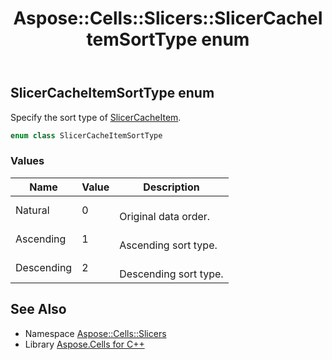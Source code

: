 ﻿---
title: Aspose::Cells::Slicers::SlicerCacheItemSortType enum
linktitle: SlicerCacheItemSortType
second_title: Aspose.Cells for C++ API Reference
description: 'Aspose::Cells::Slicers::SlicerCacheItemSortType enum. Specify the sort type of SlicerCacheItem in C++.'
type: docs
weight: 700
url: /cpp/aspose.cells.slicers/slicercacheitemsorttype/
---
## SlicerCacheItemSortType enum


Specify the sort type of [SlicerCacheItem](../slicercacheitem/).

```cpp
enum class SlicerCacheItemSortType
```

### Values

| Name | Value | Description |
| --- | --- | --- |
| Natural | 0 | <br>Original data order. |
| Ascending | 1 | <br>Ascending sort type. |
| Descending | 2 | <br>Descending sort type. |

## See Also

* Namespace [Aspose::Cells::Slicers](../)
* Library [Aspose.Cells for C++](../../)
